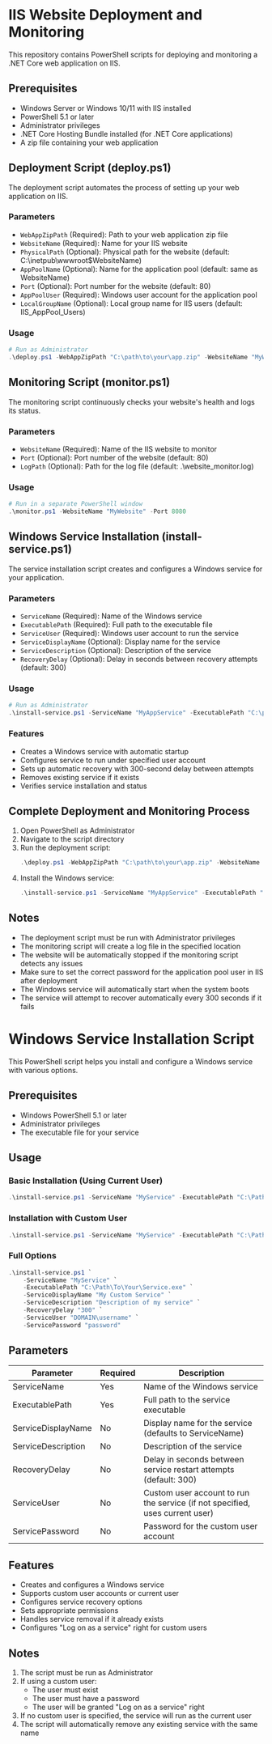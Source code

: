 # IIS Website Deployment and Monitoring

This repository contains PowerShell scripts for deploying and monitoring a .NET Core web application on IIS.

## Prerequisites

- Windows Server or Windows 10/11 with IIS installed
- PowerShell 5.1 or later
- Administrator privileges
- .NET Core Hosting Bundle installed (for .NET Core applications)
- A zip file containing your web application

## Deployment Script (deploy.ps1)

The deployment script automates the process of setting up your web application on IIS.

### Parameters

- `WebAppZipPath` (Required): Path to your web application zip file
- `WebsiteName` (Required): Name for your IIS website
- `PhysicalPath` (Optional): Physical path for the website (default: C:\inetpub\wwwroot\$WebsiteName)
- `AppPoolName` (Optional): Name for the application pool (default: same as WebsiteName)
- `Port` (Optional): Port number for the website (default: 80)
- `AppPoolUser` (Required): Windows user account for the application pool
- `LocalGroupName` (Optional): Local group name for IIS users (default: IIS_AppPool_Users)

### Usage

```powershell
# Run as Administrator
.\deploy.ps1 -WebAppZipPath "C:\path\to\your\app.zip" -WebsiteName "MyWebsite" -AppPoolUser "IIS_AppPool_User" -Port 8080
```

## Monitoring Script (monitor.ps1)

The monitoring script continuously checks your website's health and logs its status.

### Parameters

- `WebsiteName` (Required): Name of the IIS website to monitor
- `Port` (Optional): Port number of the website (default: 80)
- `LogPath` (Optional): Path for the log file (default: .\website_monitor.log)

### Usage

```powershell
# Run in a separate PowerShell window
.\monitor.ps1 -WebsiteName "MyWebsite" -Port 8080
```

## Windows Service Installation (install-service.ps1)

The service installation script creates and configures a Windows service for your application.

### Parameters

- `ServiceName` (Required): Name of the Windows service
- `ExecutablePath` (Required): Full path to the executable file
- `ServiceUser` (Required): Windows user account to run the service
- `ServiceDisplayName` (Optional): Display name for the service
- `ServiceDescription` (Optional): Description of the service
- `RecoveryDelay` (Optional): Delay in seconds between recovery attempts (default: 300)

### Usage

```powershell
# Run as Administrator
.\install-service.ps1 -ServiceName "MyAppService" -ExecutablePath "C:\path\to\your\app.exe" -ServiceUser "DOMAIN\ServiceUser"
```

### Features

- Creates a Windows service with automatic startup
- Configures service to run under specified user account
- Sets up automatic recovery with 300-second delay between attempts
- Removes existing service if it exists
- Verifies service installation and status

## Complete Deployment and Monitoring Process

1. Open PowerShell as Administrator
2. Navigate to the script directory
3. Run the deployment script:
   ```powershell
   .\deploy.ps1 -WebAppZipPath "C:\path\to\your\app.zip" -WebsiteName "MyWebsite" -AppPoolUser "IIS_AppPool_User" -Port 8080
   ```
4. Install the Windows service:
   ```powershell
   .\install-service.ps1 -ServiceName "MyAppService" -ExecutablePath "C:\path\to\your\app.exe" -ServiceUser "DOMAIN\ServiceUser"
   ```

## Notes

- The deployment script must be run with Administrator privileges
- The monitoring script will create a log file in the specified location
- The website will be automatically stopped if the monitoring script detects any issues
- Make sure to set the correct password for the application pool user in IIS after deployment
- The Windows service will automatically start when the system boots
- The service will attempt to recover automatically every 300 seconds if it fails

# Windows Service Installation Script

This PowerShell script helps you install and configure a Windows service with various options.

## Prerequisites

- Windows PowerShell 5.1 or later
- Administrator privileges
- The executable file for your service

## Usage

### Basic Installation (Using Current User)

```powershell
.\install-service.ps1 -ServiceName "MyService" -ExecutablePath "C:\Path\To\Your\Service.exe"
```

### Installation with Custom User

```powershell
.\install-service.ps1 -ServiceName "MyService" -ExecutablePath "C:\Path\To\Your\Service.exe" -ServiceUser "DOMAIN\username" -ServicePassword "password"
```

### Full Options

```powershell
.\install-service.ps1 `
    -ServiceName "MyService" `
    -ExecutablePath "C:\Path\To\Your\Service.exe" `
    -ServiceDisplayName "My Custom Service" `
    -ServiceDescription "Description of my service" `
    -RecoveryDelay "300" `
    -ServiceUser "DOMAIN\username" `
    -ServicePassword "password"
```

## Parameters

| Parameter | Required | Description |
|-----------|----------|-------------|
| ServiceName | Yes | Name of the Windows service |
| ExecutablePath | Yes | Full path to the service executable |
| ServiceDisplayName | No | Display name for the service (defaults to ServiceName) |
| ServiceDescription | No | Description of the service |
| RecoveryDelay | No | Delay in seconds between service restart attempts (default: 300) |
| ServiceUser | No | Custom user account to run the service (if not specified, uses current user) |
| ServicePassword | No | Password for the custom user account |

## Features

- Creates and configures a Windows service
- Supports custom user accounts or current user
- Configures service recovery options
- Sets appropriate permissions
- Handles service removal if it already exists
- Configures "Log on as a service" right for custom users

## Notes

1. The script must be run as Administrator
2. If using a custom user:
   - The user must exist
   - The user must have a password
   - The user will be granted "Log on as a service" right
3. If no custom user is specified, the service will run as the current user
4. The script will automatically remove any existing service with the same name